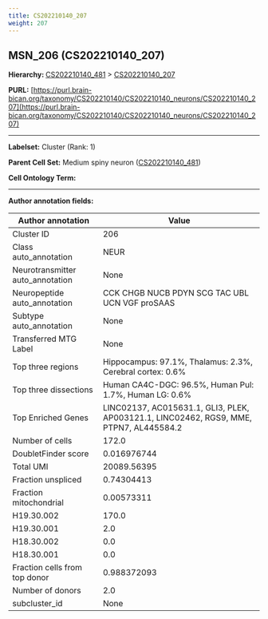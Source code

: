 ```yaml
---
title: CS202210140_207
weight: 207
---
```

## MSN_206 (CS202210140_207)
<b>Hierarchy: </b>
[CS202210140_481](../CS202210140_481) >
[CS202210140_207](../CS202210140_207)

**PURL:** [https://purl.brain-bican.org/taxonomy/CS202210140/CS202210140_neurons/CS202210140_207](https://purl.brain-bican.org/taxonomy/CS202210140/CS202210140_neurons/CS202210140_207)

---


**Labelset:** Cluster (Rank: 1)

**Parent Cell Set:** Medium spiny neuron ([CS202210140_481](../CS202210140_481))



**Cell Ontology Term:** 

[MARKER GENES.]: #


---

[TRANSFERRED ANNOTATIONS.]: #


[AUTHOR ANNOTATION FIELDS.]: #


**Author annotation fields:**

| Author annotation | Value |
|-------------------|-------|
|Cluster ID|206|
|Class auto_annotation|NEUR|
|Neurotransmitter auto_annotation|None|
|Neuropeptide auto_annotation|CCK CHGB NUCB PDYN SCG TAC UBL UCN VGF proSAAS|
|Subtype auto_annotation|None|
|Transferred MTG Label|None|
|Top three regions|Hippocampus: 97.1%, Thalamus: 2.3%, Cerebral cortex: 0.6%|
|Top three dissections|Human CA4C-DGC: 96.5%, Human Pul: 1.7%, Human LG: 0.6%|
|Top Enriched Genes|LINC02137, AC015631.1, GLI3, PLEK, AP003121.1, LINC02462, RGS9, MME, PTPN7, AL445584.2|
|Number of cells|172.0|
|DoubletFinder score|0.016976744|
|Total UMI|20089.56395|
|Fraction unspliced|0.74304413|
|Fraction mitochondrial|0.00573311|
|H19.30.002|170.0|
|H19.30.001|2.0|
|H18.30.002|0.0|
|H18.30.001|0.0|
|Fraction cells from top donor|0.988372093|
|Number of donors|2.0|
|subcluster_id|None|
